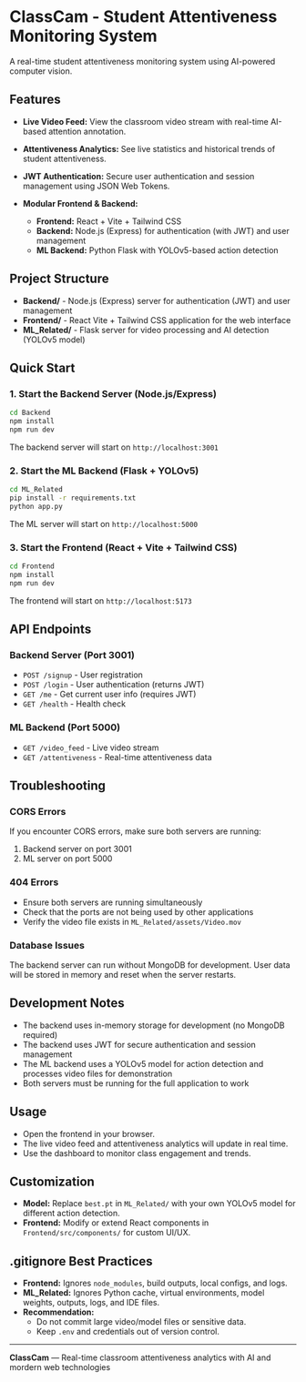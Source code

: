 # ClassCam - Student Attentiveness Monitoring System

A real-time student attentiveness monitoring system using AI-powered computer vision.

## Features
- **Live Video Feed:** View the classroom video stream with real-time AI-based attention annotation.
- **Attentiveness Analytics:** See live statistics and historical trends of student attentiveness.
- **JWT Authentication:** Secure user authentication and session management using JSON Web Tokens.

- **Modular Frontend & Backend:**
  - **Frontend:** React + Vite + Tailwind CSS
  - **Backend:** Node.js (Express) for authentication (with JWT) and user management
  - **ML Backend:** Python Flask with YOLOv5-based action detection

## Project Structure

- **Backend/** - Node.js (Express) server for authentication (JWT) and user management
- **Frontend/** - React Vite + Tailwind CSS application for the web interface
- **ML_Related/** - Flask server for video processing and AI detection (YOLOv5 model)

## Quick Start

### 1. Start the Backend Server (Node.js/Express)

```bash
cd Backend
npm install
npm run dev
```

The backend server will start on `http://localhost:3001`

### 2. Start the ML Backend (Flask + YOLOv5)

```bash
cd ML_Related
pip install -r requirements.txt
python app.py
```

The ML server will start on `http://localhost:5000`

### 3. Start the Frontend (React + Vite + Tailwind CSS)

```bash
cd Frontend
npm install
npm run dev
```

The frontend will start on `http://localhost:5173`

## API Endpoints

### Backend Server (Port 3001)
- `POST /signup` - User registration
- `POST /login` - User authentication (returns JWT)
- `GET /me` - Get current user info (requires JWT)
- `GET /health` - Health check

### ML Backend (Port 5000)
- `GET /video_feed` - Live video stream
- `GET /attentiveness` - Real-time attentiveness data

## Troubleshooting

### CORS Errors
If you encounter CORS errors, make sure both servers are running:
1. Backend server on port 3001
2. ML server on port 5000

### 404 Errors
- Ensure both servers are running simultaneously
- Check that the ports are not being used by other applications
- Verify the video file exists in `ML_Related/assets/Video.mov`

### Database Issues
The backend server can run without MongoDB for development. User data will be stored in memory and reset when the server restarts.

## Development Notes

- The backend uses in-memory storage for development (no MongoDB required)
- The backend uses JWT for secure authentication and session management
- The ML backend uses a YOLOv5 model for action detection and processes video files for demonstration
- Both servers must be running for the full application to work

## Usage
- Open the frontend in your browser.
- The live video feed and attentiveness analytics will update in real time.
- Use the dashboard to monitor class engagement and trends.

## Customization
- **Model:** Replace `best.pt` in `ML_Related/` with your own YOLOv5 model for different action detection.
- **Frontend:** Modify or extend React components in `Frontend/src/components/` for custom UI/UX.

## .gitignore Best Practices
- **Frontend:** Ignores `node_modules`, build outputs, local configs, and logs.
- **ML_Related:** Ignores Python cache, virtual environments, model weights, outputs, logs, and IDE files.
- **Recommendation:**
  - Do not commit large video/model files or sensitive data.
  - Keep `.env` and credentials out of version control.

---

**ClassCam** — Real-time classroom attentiveness analytics with AI and mordern web technologies